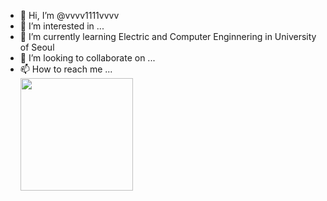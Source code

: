 - 👋 Hi, I’m @vvvv1111vvvv
- 👀 I’m interested in ...
- 🌱 I’m currently learning Electric and Computer Enginnering in University of Seoul
- 💞️ I’m looking to collaborate on ...
- 📫 How to reach me ...
  </br>
<a href="https://github.com/vvvv1111vvvv"><img align="center" style="height:180px" src="https://github-readme-stats.vercel.app/api/top-langs/?username=vvvv1111vvvv&layout=compact&theme=nord&hide_border=true" /></a> 
